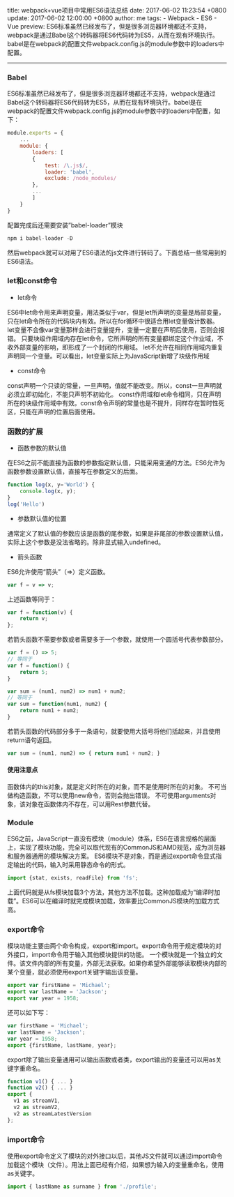 title: webpack+vue项目中常用ES6语法总结
date: 2017-06-02 11:23:54 +0800
update: 2017-06-02 12:00:00 +0800
author: me
tags:
    - Webpack
    - ES6
    - Vue
preview: ES6标准虽然已经发布了，但是很多浏览器环境都还不支持，webpack是通过Babel这个转码器将ES6代码转为ES5，从而在现有环境执行。babel是在webpack的配置文件webpack.config.js的module参数中的loaders中配置。

---
### Babel

ES6标准虽然已经发布了，但是很多浏览器环境都还不支持，webpack是通过Babel这个转码器将ES6代码转为ES5，从而在现有环境执行。babel是在webpack的配置文件webpack.config.js的module参数中的loaders中配置，如下：

```js
module.exports = {
	...
	module: {
		loaders: [
		{
			test: /\.js$/,
			loader: 'babel',
			exclude: /node_modules/
		},
		...
		]
	}
}
```

配置完成后还需要安装”babel-loader”模块

```js
npm i babel-loader -D
```

然后webpack就可以对用了ES6语法的js文件进行转码了。下面总结一些常用到的ES6语法。

### let和const命令

* let命令

ES6中let命令用来声明变量，用法类似于var，但是let所声明的变量是局部变量，只在let命令所在的代码块内有效。所以在for循环中很适合用let变量做计数器。
let变量不会像var变量那样会进行变量提升，变量一定要在声明后使用，否则会报错。
只要块级作用域内存在let命令，它所声明的所有变量都绑定这个作业域，不收外部变量的影响，即形成了一个封闭的作用域。
let不允许在相同作用域内重复声明同一个变量。可以看出，let变量实际上为JavaScript新增了块级作用域

* const命令

const声明一个只读的常量，一旦声明，值就不能改变。所以，const一旦声明就必须立即初始化，不能只声明不初始化。
const作用域和let命令相同，只在声明所在的块级作用域中有效。const命令声明的常量也是不提升，同样存在暂时性死区，只能在声明的位置后面使用。

### 函数的扩展

* 函数参数的默认值

在ES6之前不能直接为函数的参数指定默认值，只能采用变通的方法。ES6允许为函数参数设置默认值，直接写在参数定义的后面。

```js
function log(x, y='World') {
	console.log(x, y);
}
log('Hello')
```

* 参数默认值的位置

通常定义了默认值的参数应该是函数的尾参数，如果是非尾部的参数设置默认值，实际上这个参数是没法省略的。除非显式输入undefined。

* 箭头函数

ES6允许使用“箭头”（=>）定义函数。

```js
var f = v => v;
```

上述函数等同于：

```js
var f = function(v) {
	return v;
};
```

若箭头函数不需要参数或者需要多于一个参数，就使用一个圆括号代表参数部分。

```js
var f = () => 5;
// 等同于
var f = function() {
	return 5;
}
```

```js
var sum = (num1, num2) => num1 + num2;
// 等同于
var sum = function(num1, num2) {
	return num1 + num2;
}
```

若箭头函数的代码部分多于一条语句，就要使用大括号将他们括起来，并且使用return语句返回。

```js
var sum = (num1, num2) => { return num1 + num2; }
```

#### 使用注意点

函数体内的this对象，就是定义时所在的对象，而不是使用时所在的对象。
不可当做构造函数，不可以使用new命令，否则会抛出错误。
不可使用arguments对象，该对象在函数体内不存在，可以用Rest参数代替。

### Module

ES6之前，JavaScript一直没有模块（module）体系，ES6在语言规格的层面上，实现了模块功能，完全可以取代现有的CommonJS和AMD规范，成为浏览器和服务器通用的模块解决方案。
ES6模块不是对象，而是通过export命令显式指定输出的代码，输入时采用静态命令的形式。

```js
import {stat, exists, readFile} from 'fs';
```

上面代码就是从fs模块加载3个方法，其他方法不加载。这种加载成为“编译时加载”。ES6可以在编译时就完成模块加载，效率要比CommonJS模块的加载方式高。

### export命令

模块功能主要由两个命令构成，export和import。export命令用于规定模块的对外接口，import命令用于输入其他模块提供的功能。
一个模块就是一个独立的文件。该文件内部的所有变量，外部无法获取。如果你希望外部能够读取模块内部的某个变量，就必须使用export关键字输出该变量。

```js
export var firstName = 'Michael';
export var lastName = 'Jackson';
export var year = 1958;
```

还可以如下写：

```js
var firstName = 'Michael';
var lastName = 'Jackson';
var year = 1958;
export {firstName, lastName, year};
```

export除了输出变量通用可以输出函数或者类，export输出的变量还可以用as关键字重命名。

```js
function v1() { ... }
function v2() { ... }
export {
  v1 as streamV1,
  v2 as streamV2,
  v2 as streamLatestVersion
};
```

### import命令

使用export命令定义了模块的对外接口以后，其他JS文件就可以通过import命令加载这个模块（文件）。用法上面已经有介绍，如果想为输入的变量重命名，使用as关键字。

```js
import { lastName as surname } from './profile';
```